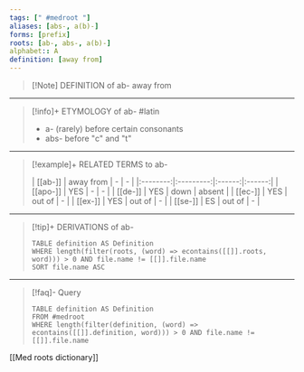 ```yaml
---
tags: [" #medroot "]
aliases: [abs-, a(b)-]
forms: [prefix]
roots: [ab-, abs-, a(b)-]
alphabet:: A
definition: [away from]
---
```

>[!Note] DEFINITION of ab-
>away from
_____
>[!info]+ ETYMOLOGY of ab-
>#latin
>- a- (rarely) before certain consonants
>- abs- before "c" and "t"
_____
>[!example]+ RELATED TERMS to ab-
>
>| [[ab-]]  | away from |   -    |   -    |
|:--------:|:---------:|:------:|:------:|
| [[apo-]] |    YES    |   -    |   -    |
| [[de-]]  |    YES    |  down  | absent |
| [[ec-]]  |    YES    | out of |   -    |
| [[ex-]]  |    YES    | out of |   -    |
| [[se-]]  |    ES     | out of | -       |
_____
>[!tip]+ DERIVATIONS of ab-
>```dataview
>TABLE definition AS Definition 
>WHERE length(filter(roots, (word) => econtains([[]].roots, word))) > 0 AND file.name != [[]].file.name
>SORT file.name ASC
>```
_____
>[!faq]- Query
>
>```dataview
>TABLE definition AS Definition
>FROM #medroot
>WHERE length(filter(definition, (word) => econtains([[]].definition, word))) > 0 AND file.name != [[]].file.name
>```

[[Med roots dictionary]]